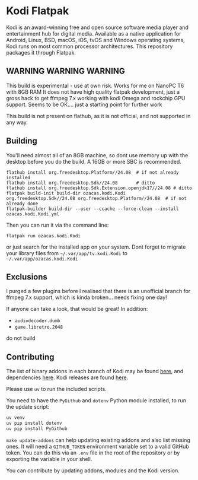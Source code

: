 # Kodi Flatpak

Kodi is an award-winning free and open source software media player and
entertainment hub for digital media. Available as a native application for
Android, Linux, BSD, macOS, iOS, tvOS and Windows operating systems, Kodi runs
on most common processor architectures. This repository packages it through
Flatpak.

## WARNING WARNING WARNING

This build is experimental - use at own risk. Works for me on NanoPC T6 with 8GB RAM
It does not have high quality flatpak development, just a gross hack to get ffmpeg 7.x working
with kodi Omega and rockchip GPU support. Seems to be OK.... just a starting point for further work 

This build is not present on flathub, as it is not official, and not supported in any way.

## Building

You'll need almost all of an 8GB machine, so dont use memory up with the desktop before you do the build. A 16GB or more SBC is recommended.

```
flathub install org.freedesktop.Platform//24.08  # if not already installed
flathub install org.freedesktop.Sdk//24.08       # ditto
flathub install org.freedesktop.Sdk.Extension.openjdk17//24.08 # ditto
flatpak build-init build-dir ozacas.kodi.Kodi org.freedesktop.Sdk//24.08 org.freedesktop.Platform//24.08  # if not already done
flatpak-builder build-dir --user --ccache --force-clean --install ozacas.kodi.Kodi.yml
```

Then you can run it via the command line:

```
flatpak run ozacas.kodi.Kodi
```

or just search for the installed app on your system. Dont forget to migrate your library files from `~/.var/app/tv.kodi.Kodi` to
`~/.var/app/ozacas.kodi.Kodi`

## Exclusions

I purged a few plugins before I realised that there is an unofficial branch for ffmpeg 7.x support, which
is kinda broken... needs fixing one day!

If anyone can take a look, that would be great! In addition:

- `audiodecoder.dumb`
- `game.libretro.2048`

do not build

## Contributing

The list of binary addons in each branch of Kodi may be found
[here](https://github.com/xbmc/repo-binary-addons/), and dependencies
[here](https://github.com/xbmc/xbmc/tree/master/tools/depends/target). Kodi
releases are found [here](https://github.com/xbmc/xbmc/releases).

Please use `uv` to run the included scripts.

You need to have the `PyGithub` and `dotenv` Python module installed, to run the update script:

```sh
uv venv
uv pip install dotenv
uv pip install PyGithub
```

`make update-addons` can help updating existing addons and also list missing ones. It will need a `GITHUB_TOKEN` environment variable set to a valid GitHub token. You can do this via an `.env` file in the root of the repository or by exporting the variable in your shell.

You can contribute by updating addons, modules and the Kodi version.
